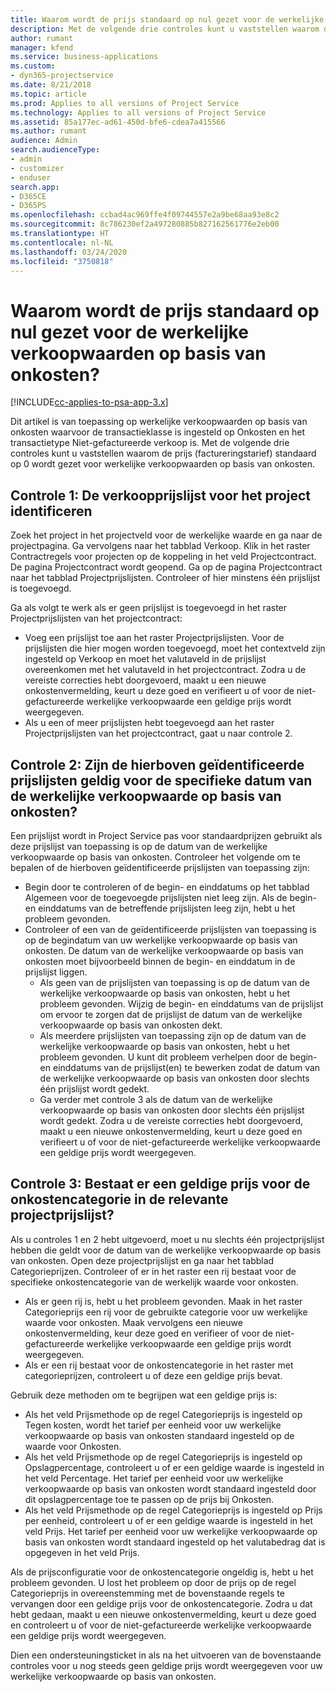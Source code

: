```yaml
---
title: Waarom wordt de prijs standaard op nul gezet voor de werkelijke verkoopwaarden op basis van onkosten?
description: Met de volgende drie controles kunt u vaststellen waarom de prijs standaard op 0 wordt gezet voor werkelijke verkoopwaarden op basis van onkosten.
author: rumant
manager: kfend
ms.service: business-applications
ms.custom:
- dyn365-projectservice
ms.date: 8/21/2018
ms.topic: article
ms.prod: Applies to all versions of Project Service
ms.technology: Applies to all versions of Project Service
ms.assetid: 85a177ec-ad61-450d-bfe6-cdea7a415566
ms.author: rumant
audience: Admin
search.audienceType:
- admin
- customizer
- enduser
search.app:
- D365CE
- D365PS
ms.openlocfilehash: ccbad4ac969ffe4f09744557e2a9be68aa93e8c2
ms.sourcegitcommit: 8c786230ef2a497280885b827162561776e2eb00
ms.translationtype: HT
ms.contentlocale: nl-NL
ms.lasthandoff: 03/24/2020
ms.locfileid: "3750818"
---
```

# <a name="why-is-the-price-defaulting-to-zero-on-expense-sales-actuals"></a>Waarom wordt de prijs standaard op nul gezet voor de werkelijke verkoopwaarden op basis van onkosten?

[!INCLUDE[cc-applies-to-psa-app-3.x](../includes/cc-applies-to-psa-app-3x.md)]

Dit artikel is van toepassing op werkelijke verkoopwaarden op basis van onkosten waarvoor de transactieklasse is ingesteld op Onkosten en het transactietype Niet-gefactureerde verkoop is. Met de volgende drie controles kunt u vaststellen waarom de prijs (factureringstarief) standaard op 0 wordt gezet voor werkelijke verkoopwaarden op basis van onkosten.

## <a name="check-1-identify-the-sales-price-list-for-project"></a>Controle 1: De verkoopprijslijst voor het project identificeren

Zoek het project in het projectveld voor de werkelijke waarde en ga naar de projectpagina. Ga vervolgens naar het tabblad Verkoop. Klik in het raster Contractregels voor projecten op de koppeling in het veld Projectcontract. De pagina Projectcontract wordt geopend. Ga op de pagina Projectcontract naar het tabblad Projectprijslijsten. Controleer of hier minstens één prijslijst is toegevoegd.

Ga als volgt te werk als er geen prijslijst is toegevoegd in het raster Projectprijslijsten van het projectcontract:

- Voeg een prijslijst toe aan het raster Projectprijslijsten. Voor de prijslijsten die hier mogen worden toegevoegd, moet het contextveld zijn ingesteld op Verkoop en moet het valutaveld in de prijslijst overeenkomen met het valutaveld in het projectcontract. Zodra u de vereiste correcties hebt doorgevoerd, maakt u een nieuwe onkostenvermelding, keurt u deze goed en verifieert u of voor de niet-gefactureerde werkelijke verkoopwaarde een geldige prijs wordt weergegeven.
- Als u een of meer prijslijsten hebt toegevoegd aan het raster Projectprijslijsten van het projectcontract, gaat u naar controle 2.

## <a name="check-2-are-any-of-the-price-lists-identified-above-valid-for-the-specific-date-of-the-expense-actual"></a>Controle 2: Zijn de hierboven geïdentificeerde prijslijsten geldig voor de specifieke datum van de werkelijke verkoopwaarde op basis van onkosten?

Een prijslijst wordt in Project Service pas voor standaardprijzen gebruikt als deze prijslijst van toepassing is op de datum van de werkelijke verkoopwaarde op basis van onkosten. Controleer het volgende om te bepalen of de hierboven geïdentificeerde prijslijsten van toepassing zijn:

- Begin door te controleren of de begin- en einddatums op het tabblad Algemeen voor de toegevoegde prijslijsten niet leeg zijn. Als de begin- en einddatums van de betreffende prijslijsten leeg zijn, hebt u het probleem gevonden. 
- Controleer of een van de geïdentificeerde prijslijsten van toepassing is op de begindatum van uw werkelijke verkoopwaarde op basis van onkosten. De datum van de werkelijke verkoopwaarde op basis van onkosten moet bijvoorbeeld binnen de begin- en einddatum in de prijslijst liggen. 
    - Als geen van de prijslijsten van toepassing is op de datum van de werkelijke verkoopwaarde op basis van onkosten, hebt u het probleem gevonden. Wijzig de begin- en einddatums van de prijslijst om ervoor te zorgen dat de prijslijst de datum van de werkelijke verkoopwaarde op basis van onkosten dekt. 
    - Als meerdere prijslijsten van toepassing zijn op de datum van de werkelijke verkoopwaarde op basis van onkosten, hebt u het probleem gevonden. U kunt dit probleem verhelpen door de begin- en einddatums van de prijslijst(en) te bewerken zodat de datum van de werkelijke verkoopwaarde op basis van onkosten door slechts één prijslijst wordt gedekt. 
    - Ga verder met controle 3 als de datum van de werkelijke verkoopwaarde op basis van onkosten door slechts één prijslijst wordt gedekt.
Zodra u de vereiste correcties hebt doorgevoerd, maakt u een nieuwe onkostenvermelding, keurt u deze goed en verifieert u of voor de niet-gefactureerde werkelijke verkoopwaarde een geldige prijs wordt weergegeven.

## <a name="check-3-is-there-a-valid-price-for-the-expense-category-in-the-applicable-project-price-list"></a>Controle 3: Bestaat er een geldige prijs voor de onkostencategorie in de relevante projectprijslijst? 

Als u controles 1 en 2 hebt uitgevoerd, moet u nu slechts één projectprijslijst hebben die geldt voor de datum van de werkelijke verkoopwaarde op basis van onkosten. Open deze projectprijslijst en ga naar het tabblad Categorieprijzen. Controleer of er in het raster een rij bestaat voor de specifieke onkostencategorie van de werkelijk waarde voor onkosten.
 
- Als er geen rij is, hebt u het probleem gevonden. Maak in het raster Categorieprijs een rij voor de gebruikte categorie voor uw werkelijke waarde voor onkosten. Maak vervolgens een nieuwe onkostenvermelding, keur deze goed en verifieer of voor de niet-gefactureerde werkelijke verkoopwaarde een geldige prijs wordt weergegeven. 
- Als er een rij bestaat voor de onkostencategorie in het raster met categorieprijzen, controleert u of deze een geldige prijs bevat.

Gebruik deze methoden om te begrijpen wat een geldige prijs is:

- Als het veld Prijsmethode op de regel Categorieprijs is ingesteld op Tegen kosten, wordt het tarief per eenheid voor uw werkelijke verkoopwaarde op basis van onkosten standaard ingesteld op de waarde voor Onkosten.
- Als het veld Prijsmethode op de regel Categorieprijs is ingesteld op Opslagpercentage, controleert u of er een geldige waarde is ingesteld in het veld Percentage. Het tarief per eenheid voor uw werkelijke verkoopwaarde op basis van onkosten wordt standaard ingesteld door dit opslagpercentage toe te passen op de prijs bij Onkosten.
- Als het veld Prijsmethode op de regel Categorieprijs is ingesteld op Prijs per eenheid, controleert u of er een geldige waarde is ingesteld in het veld Prijs. Het tarief per eenheid voor uw werkelijke verkoopwaarde op basis van onkosten wordt standaard ingesteld op het valutabedrag dat is opgegeven in het veld Prijs.

Als de prijsconfiguratie voor de onkostencategorie ongeldig is, hebt u het probleem gevonden. U lost het probleem op door de prijs op de regel Categorieprijs in overeenstemming met de bovenstaande regels te vervangen door een geldige prijs voor de onkostencategorie. Zodra u dat hebt gedaan, maakt u een nieuwe onkostenvermelding, keurt u deze goed en controleert u of voor de niet-gefactureerde werkelijke verkoopwaarde een geldige prijs wordt weergegeven.

Dien een ondersteuningsticket in als na het uitvoeren van de bovenstaande controles voor u nog steeds geen geldige prijs wordt weergegeven voor uw werkelijke verkoopwaarde op basis van onkosten.


